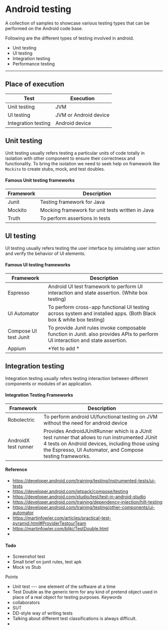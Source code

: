 # Android testing
A collection of samples to showcase various testing types that can be performed on the Android code base.

Following are the different types of testing involved in android.

* Unit testing
* UI testing
* Integration testing
* Performance testing

----
## Place of execution


| Test 				           | Execution             |
|---------------------|-----------------------|
| Unit testing        | JVM                   |
| UI testing          | JVM or Android device |
| Integration testing | Android device        |

## Unit testing
Unit testing usually refers testing a particular units of code totally in isolation with other component to ensure their correctness and functionality.
To bring the isolation we need to seek help on framework like `Mockito` to create stubs, mock, and test doubles.

#### Famous Unit testing frameworks

| Framework 			 | Description                                      |    
|---------------|--------------------------------------------------|
| Junit         | Testing framework for Java                       |
| Mockito       | Mocking framework for unit tests written in Java |
| Truth         | To perform assertions in tests                   |


## UI testing
UI testing usually refers testing the user interface by simulating user action and verify the behavior of UI elements.

#### Famous UI testing frameworks

| Framework 			         | Description                                                                                                                   |        
|-----------------------|-------------------------------------------------------------------------------------------------------------------------------|
| Espresso		   	        | Android UI test framework to perform UI interaction and state assertion.  (White box testing)                                 |
| UI Automator          | To perform cross-app functional UI testing across system and installed apps. (Both Black box & white box testing)             |
| Compose UI test Junit | To provide Junit rules invoke composable function in Junit. also provides APIs to perform UI interaction and state assertion. |
| Appium				            | *Yet to add *	                                                                                                                |


## Integration testing
Integration testing usually refers testing interaction between different components or modules of an application.

#### Integration Testing Frameworks
| Framework 			        | Description                                                                                                                                                                                                  |
|----------------------|--------------------------------------------------------------------------------------------------------------------------------------------------------------------------------------------------------------|
| Robolectric			       | 	 To perform android UI/functional testing on JVM without the need for android device                                                                                                                        |
| AndroidX test runner | Provides AndroidJUnitRunner which is a JUnit test runner that allows to run instrumented JUnit 4 tests on Android devices, including those using the Espresso, UI Automator, and Compose testing frameworks. |


#### Reference

* https://developer.android.com/training/testing/instrumented-tests/ui-tests
* https://developer.android.com/jetpack/compose/testing
* https://developer.android.com/studio/test/test-in-android-studio
* https://developer.android.com/training/dependency-injection/hilt-testing
* https://developer.android.com/training/testing/other-components/ui-automator
* https://martinfowler.com/articles/practical-test-pyramid.html#ProviderTestourTeam
* https://martinfowler.com/bliki/TestDouble.html
* 


#### Todo
* Screenshot test
* Small brief on junit rules, test apk
* Mock vs Stub

Points
- Unit test ---  one element of the software at a time 
-  Test Double as the generic term for any kind of pretend object used in place of a real object for testing purposes.
Keywords
- collaborators
- SUT
- DD-style way of writing tests 
- Talking about different test classifications is always difficult.
- 

